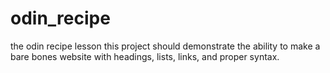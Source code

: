# odin_recipe
the odin recipe lesson
this project should demonstrate the ability to make a bare bones website with headings, lists, links, and proper syntax.